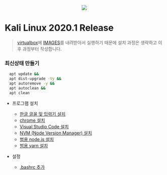 <p align="center"><img src="https://www.kali.org/wp-content/uploads/2020/01/kali-2020.1.png"></p>

# Kali Linux 2020.1 Release
> [virtualbox](https://www.virtualbox.org/)에 [IMAGES](https://www.offensive-security.com/kali-linux-vm-vmware-virtualbox-image-download/#1572305786534-030ce714-cc3b)를 내려받아서 실행하기 때문에 설치 과정은 생략하고 이후 과정부터 작성합니다.
### 최신상태 만들기
```sh
  apt update &&
  apt dist-upgrade -Vy &&
  apt autoremove -y &&
  apt autoclean &&
  apt clean 
```

* 프로그램 설치
  - [한글 글꼴 및 입력기 설치](./install/hangul.md)
  - [chrome 설치](./install/chrome.md)
  - [Visual Studio Code 설치](./install/vscode.md)
  - [NVM (Node Version Manager) 설치](./install/nvm.md)
  - [범용 node.js 설치](./install/nodejs.md)
  - [범용 yarn 설치](./install/yarn.md)

* 설정
  - [.bashrc 추가](./settings/bashrc.md)